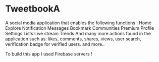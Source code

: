 # TweetbookA
 A social media application that enables the following functions :
Home
Explore
 Notification
Messages
Bookmark
Communities
Premium
Profile
Settings
Lists
Live stream
Trends
And many more actions found in the application such as: likes, comments, shares, views, user search, verification badge for verified users. and more..


To build this app I used Firebase servers !
